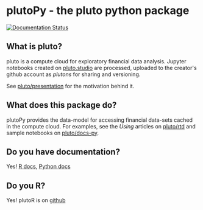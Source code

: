 # plutoPy - the pluto python package
[![Documentation Status](https://readthedocs.org/projects/plutopy/badge/?version=latest)](https://plutopy.readthedocs.io/en/latest/?badge=latest)

## What is pluto?

pluto is a compute cloud for exploratory financial data analysis. Jupyter notebooks created on [pluto.studio](https://pluto.studio) are processed, uploaded to the creator's github account as *plutons* for sharing and versioning.

See [pluto/presentation](https://github.com/shyams80/pluto/raw/master/media/Pluto.pptx) for the motivation behind it.

## What does this package do?

plutoPy provides the data-model for accessing financial data-sets cached in the compute cloud. For examples, see the *Using* articles on [pluto/rtd](https://plutopy.readthedocs.io/en/latest/index.html) and sample notebooks on [pluto/docs-py](https://github.com/shyams80/plutons/tree/master/docs-py).

## Do you have documentation?

Yes! [R docs](https://shyams80.github.io/plutoR/docs/reference/index.html), [Python docs](https://plutopy.readthedocs.io/en/latest/?badge=latest)

## Do you R?

Yes! plutoR is on [github](https://github.com/shyams80/plutoR)
